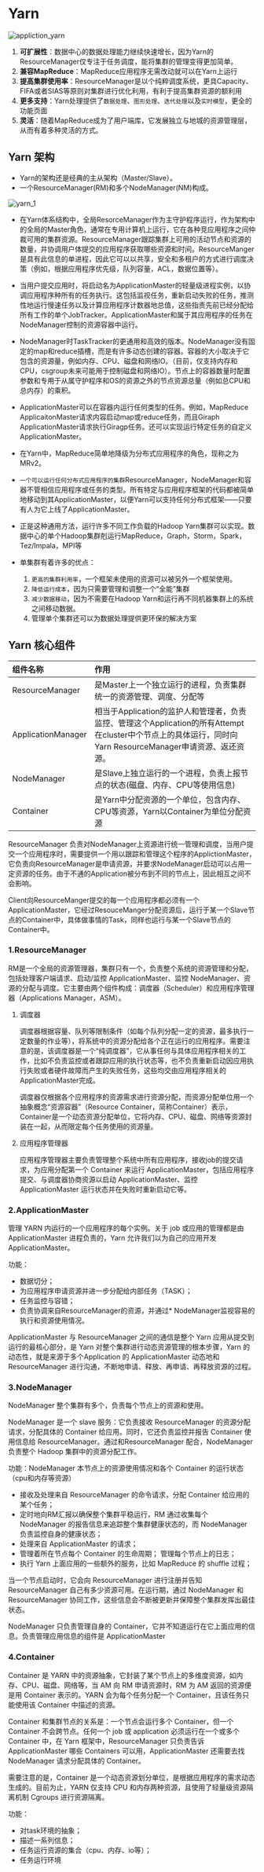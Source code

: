 # Yarn

![appliction_yarn](img/application_yarn.jpg)

1. **可扩展性**：数据中心的数据处理能力继续快速增长，因为Yarn的ResourceManager仅专注于任务调度，能将集群的管理变得更加简单。
2. **兼容MapReduce**：MapReduce应用程序无需改动就可以在Yarn上运行
3. **提高集群使用率**：ResourceManager是以个纯粹调度系统，更具Capacity、FIFA或者SIAS等原则对集群进行优化利用，有利于提高集群资源的额利用
4. **更多支持**：Yarn处理提供了`数据处理`、`图形处理`、`迭代处理`以及`实时模型`，更全的功能页面
5. **灵活**：随着MapReduce成为了用户端库，它发展独立与地城的资源管理层，从而有着多种灵活的方式。

## Yarn 架构

* Yarn的架构还是经典的主从架构（Master/Slave）。
* 一个ResourceManager(RM)和多个NodeManager(NM)构成。


![yarn_1](img/yarn_1.png)

* 在Yarn体系结构中，全局ResorceManager作为主守护程序运行，作为架构中的全局的Master角色，通常在专用计算机上运行，它在各种竞应用程序之间仲裁可用的集群资源。ResourceManager跟踪集群上可用的活动节点和资源的数量，并协调用户体提交的应用程序获取哪些资源和时间。ResourceManger是具有此信息的单进程，因此它可以以共享，安全和多租户的方式进行调度决策（例如，根据应用程序优先级，队列容量，ACL，数据位置等）。

* 当用户提交应用时，将启动名为ApplicationMaster的轻量级进程实例，以协调应用程序种所有的任务执行。这包括监视任务，重新启动失败的任务，推测性地运行慢速任务以及计算应用程序计数器地总值，这些指责先前已经分配给所有工作的单个JobTracker。ApplicationMaster和属于其应用程序的任务在NodeManager控制的资源容器中运行。

* NodeManager时TaskTracker的更通用和高效的版本。NodeManager没有固定的map和reduce插槽，而是有许多动态创建的容器。容器的大小取决于它包含的资源量，例如内存、CPU、磁盘和网络IO。（目前，仅支持内存和CPU，csgroup未来可能用于控制磁盘和网络IO）。节点上的容器数量时配置参数和专用于从属守护程序和OS的资源之外的节点资源总量（例如总CPU和总内存）的乘积。

* ApplicationMaster可以在容器内运行任何类型的任务。例如，MapReduce ApplicaitonMaster请求内容启动map或reduce任务，而且Giraph ApplicationMaster请求执行Giragp任务。还可以实现运行特定任务的自定义 ApplicationMaster。

* 在Yarn中，MapReduce简单地降级为分布式应用程序的角色，现称之为MRv2。

* `一个可以运行任何分布式应用程序的集群`ResourceManager，NodeManager和容器不管相信应用程序或任务的类型。所有特定与应用程序框架的代码都被简单地移动到其ApplicationMaster，以便Yarn可以支持任何分布式框架——只要有人为它上线了ApplicationMaster。

* 正是这种通用方法，运行许多不同工作负载的Hadoop Yarn集群可以实现。数据中心的单个Hadoop集群剋运行MapReduce，Graph，Storm，Spark，Tez/Impala，MPI等

* 单集群有着许多的优点：
    1. `更高的集群利用率`，一个框架未使用的资源可以被另外一个框架使用。
    2. `降低运行成本`，因为只需要管理和调整一个“全能”集群
    3. `减少数据移动`，因为不需要在Hadoop Yarn和运行再不同机器集群上的系统之间移动数据。
    4. 管理单个集群还可以为数据处理提供更环保的解决方案


## Yarn 核心组件

| 组件名称 | 作用 |
|:------|:------|
|ResourceManager|是Master上一个独立运行的进程，负责集群统一的资源管理、调度、分配等|
|ApplicationManager|相当于Application的监护人和管理者，负责监控、管理这个Application的所有Attempt在cluster中个节点上的具体运行，同时向Yarn ResourceManager申请资源、返还资源。|
|NodeManager|是Slave上独立运行的一个进程，负责上报节点的状态(磁盘、内存、CPU等使用信息)|
|Container|是Yarn中分配资源的一个单位，包含内存、CPU等资源，Yarn以Container为单位分配资源|

ResourceManager 负责对NodeManager上资源进行统一管理和调度，当用户提交一个应用程序时，需要提供一个用以跟踪和管理这个程序的ApplictionMaster，它负责向ResourceManager是申请资源，并要求NodeManager启动可以占用一定资源的任务。由于不通的Application被分布到不同的节点上，因此相互之间不会影响。

Client向ResourceManger提交的每一个应用程序都必须有一个ApplicationMaster，它经过ResouceManger分配资源后，运行于某一个Slave节点的Container中，具体做事情的Task，同样也运行与某一个Slave节点的Container中。


### 1.ResourceManager

RM是一个全局的资源管理器，集群只有一个，负责整个系统的资源管理和分配，包括处理客户端请求、启动/监控 ApplicationMaster、监控 NodeManager、资源的分配与调度。它主要由两个组件构成：调度器（Scheduler）和应用程序管理器（Applications Manager，ASM）。

1. 调度器

    调度器根据容量、队列等限制条件（如每个队列分配一定的资源，最多执行一定数量的作业等），将系统中的资源分配给各个正在运行的应用程序。需要注意的是，该调度器是一个“纯调度器”，它从事任何与具体应用程序相关的工作，比如不负责监控或者跟踪应用的执行状态等，也不负责重新启动因应用执行失败或者硬件故障而产生的失败任务，这些均交由应用程序相关的ApplicationMaster完成。

    调度器仅根据各个应用程序的资源需求进行资源分配，而资源分配单位用一个抽象概念“资源容器”（Resource Container，简称Container）表示，Container是一个动态资源分配单位，它将内存、CPU、磁盘、网络等资源封装在一起，从而限定每个任务使用的资源量。

2. 应用程序管理器

    应用程序管理器主要负责管理整个系统中所有应用程序，接收job的提交请求，为应用分配第一个 Container 来运行 ApplicationMaster，包括应用程序提交、与调度器协商资源以启动 ApplicationMaster、监控 ApplicationMaster 运行状态并在失败时重新启动它等。

### 2.ApplicationMaster

管理 YARN 内运行的一个应用程序的每个实例。关于 job 或应用的管理都是由 ApplicationMaster 进程负责的，Yarn 允许我们以为自己的应用开发 ApplicationMaster。

功能：

* 数据切分；
* 为应用程序申请资源并进一步分配给内部任务（TASK）；
* 任务监控与容错；
* 负责协调来自ResourceManager的资源，并通过* NodeManager监视容易的执行和资源使用情况。

ApplicationMaster 与 ResourceManager 之间的通信是整个 Yarn 应用从提交到运行的最核心部分，是 Yarn 对整个集群进行动态资源管理的根本步骤，Yarn 的动态性，就是来源于多个Application 的 ApplicationMaster 动态地和 ResourceManager 进行沟通，不断地申请、释放、再申请、再释放资源的过程。

### 3.NodeManager

NodeManager 整个集群有多个，负责每个节点上的资源和使用。

NodeManager 是一个 slave 服务：它负责接收 ResourceManager 的资源分配请求，分配具体的 Container 给应用。同时，它还负责监控并报告 Container 使用信息给 ResourceManager。通过和ResourceManager 配合，NodeManager 负责整个 Hadoop 集群中的资源分配工作。

功能：NodeManager 本节点上的资源使用情况和各个 Container 的运行状态（cpu和内存等资源）

* 接收及处理来自 ResourceManager 的命令请求，分配 Container 给应用的某个任务；
* 定时地向RM汇报以确保整个集群平稳运行，RM 通过收集每个 NodeManager 的报告信息来追踪整个集群健康状态的，而 NodeManager 负责监控自身的健康状态；
* 处理来自 ApplicationMaster 的请求；
* 管理着所在节点每个 Container 的生命周期；
管理每个节点上的日志；
* 执行 Yarn 上面应用的一些额外的服务，比如 MapReduce 的 shuffle 过程；

当一个节点启动时，它会向 ResourceManager 进行注册并告知 ResourceManager 自己有多少资源可用。在运行期，通过 NodeManager 和 ResourceManager 协同工作，这些信息会不断被更新并保障整个集群发挥出最佳状态。

NodeManager 只负责管理自身的 Container，它并不知道运行在它上面应用的信息。负责管理应用信息的组件是 ApplicationMaster

### 4.Container

Container 是 YARN 中的资源抽象，它封装了某个节点上的多维度资源，如内存、CPU、磁盘、网络等，当 AM 向 RM 申请资源时，RM 为 AM 返回的资源便是用 Container 表示的。YARN 会为每个任务分配一个 Container，且该任务只能使用该 Container 中描述的资源。

Container 和集群节点的关系是：一个节点会运行多个 Container，但一个 Container 不会跨节点。任何一个 job 或 application 必须运行在一个或多个 Container 中，在 Yarn 框架中，ResourceManager 只负责告诉 ApplicationMaster 哪些 Containers 可以用，ApplicationMaster 还需要去找 NodeManager 请求分配具体的 Container。

需要注意的是，Container 是一个动态资源划分单位，是根据应用程序的需求动态生成的。目前为止，YARN 仅支持 CPU 和内存两种资源，且使用了轻量级资源隔离机制 Cgroups 进行资源隔离。

功能：

* 对task环境的抽象；
* 描述一系列信息；
* 任务运行资源的集合（cpu、内存、io等）；
* 任务运行环境


